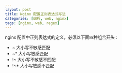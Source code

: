```yaml
---
layout: post
title: Nginx 配置正则表达式写法
categories: [编程, web, nginx]
tags: [nginx, web, regex]
---
```


nginx 配置中正则表达式的定义，必须以下面四种组合开头：

* ~ 大小写不敏感匹配
* ~* 大小写敏感匹配
* !~ 大小写不敏感不匹配
* !~* 大小写敏感不匹配

